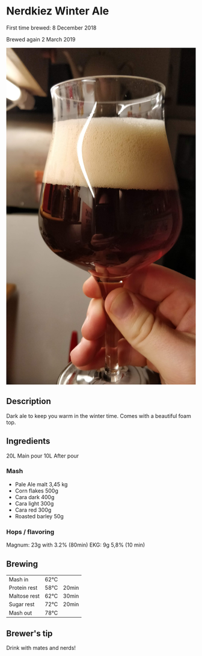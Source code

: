 # Nerdkiez Winter Ale

First time brewed: 8 December 2018

Brewed again 2 March 2019

![Dark Winter Ale](static/winterale.jpg)

## Description

Dark ale to keep you warm in the winter time. Comes with a beautiful foam top.

## Ingredients

20L Main pour
10L After pour

### Mash

- Pale Ale malt 3,45 kg
- Corn flakes 500g
- Cara dark 400g
- Cara light 300g
- Cara red 300g
- Roasted barley 50g

### Hops / flavoring

Magnum: 23g with 3.2% (80min)
EKG: 9g 5,8% (10 min)

## Brewing

|       |         |        |
|-------|---------|--------|
|Mash in| 62°C    |        |
|Protein rest| 58°C |20min |
|Maltose rest| 62°C |30min  |
|Sugar rest| 72°C   |20min |   
|Mash out         |78°C   ||

## Brewer's tip

Drink with mates and nerds!
